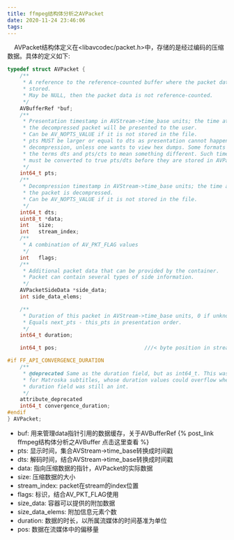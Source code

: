 ```yaml
---
title: ffmpeg结构体分析之AVPacket
date: 2020-11-24 23:46:06
tags:
---
```

&nbsp;&nbsp;&nbsp;&nbsp;AVPacket结构体定义在<libavcodec/packet.h>中，存储的是经过编码的压缩数据。具体的定义如下:
<!--more-->  
```C
typedef struct AVPacket {
    /**
     * A reference to the reference-counted buffer where the packet data is
     * stored.
     * May be NULL, then the packet data is not reference-counted.
     */
    AVBufferRef *buf;
    /**
     * Presentation timestamp in AVStream->time_base units; the time at which
     * the decompressed packet will be presented to the user.
     * Can be AV_NOPTS_VALUE if it is not stored in the file.
     * pts MUST be larger or equal to dts as presentation cannot happen before
     * decompression, unless one wants to view hex dumps. Some formats misuse
     * the terms dts and pts/cts to mean something different. Such timestamps
     * must be converted to true pts/dts before they are stored in AVPacket.
     */
    int64_t pts;
    /**
     * Decompression timestamp in AVStream->time_base units; the time at which
     * the packet is decompressed.
     * Can be AV_NOPTS_VALUE if it is not stored in the file.
     */
    int64_t dts;
    uint8_t *data;
    int   size;
    int   stream_index;
    /**
     * A combination of AV_PKT_FLAG values
     */
    int   flags;
    /**
     * Additional packet data that can be provided by the container.
     * Packet can contain several types of side information.
     */
    AVPacketSideData *side_data;
    int side_data_elems;

    /**
     * Duration of this packet in AVStream->time_base units, 0 if unknown.
     * Equals next_pts - this_pts in presentation order.
     */
    int64_t duration;

    int64_t pos;                            ///< byte position in stream, -1 if unknown

#if FF_API_CONVERGENCE_DURATION
    /**
     * @deprecated Same as the duration field, but as int64_t. This was required
     * for Matroska subtitles, whose duration values could overflow when the
     * duration field was still an int.
     */
    attribute_deprecated
    int64_t convergence_duration;
#endif
} AVPacket;

```
* buf: 用来管理data指针引用的数据缓存，关于AVBufferRef {% post_link ffmpeg结构体分析之AVBuffer 点击这里查看 %}
* pts: 显示时间，集合AVStream->time_base转换成时间戳
* dts: 解码时间，结合AVStream->time_base转换成时间戳
* data: 指向压缩数据的指针，AVPacket的实际数据
* size: 压缩数据的大小
* stream_index: packet在stream的index位置
* flags: 标识，结合AV_PKT_FLAG使用
* size_data: 容器可以提供的附加数据
* size_data_elems: 附加信息元素个数
* duration: 数据的时长，以所属流媒体的时间基准为单位
* pos: 数据在流媒体中的偏移量
  
